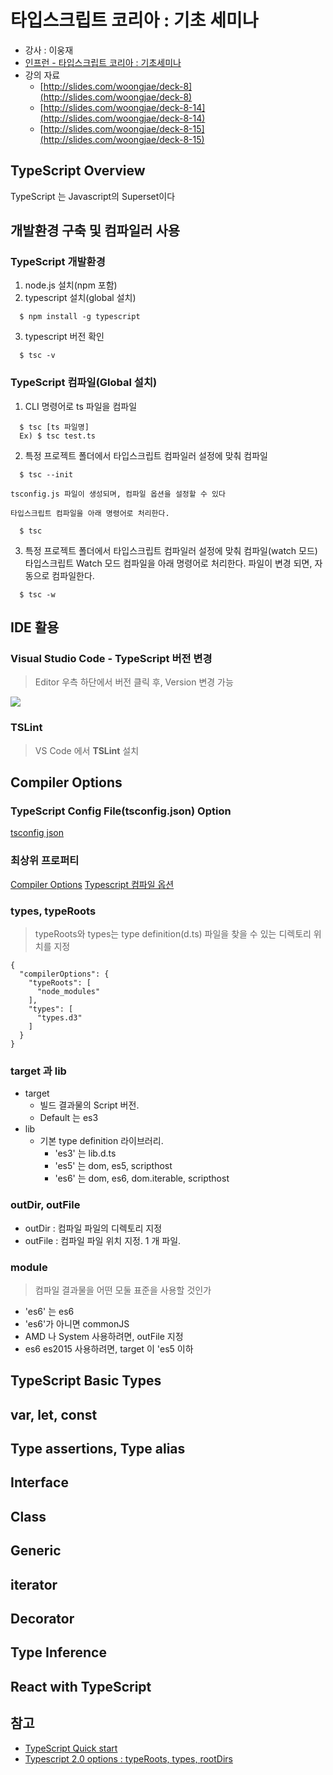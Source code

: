 # 타입스크립트 코리아 : 기초 세미나

 - 강사 : 이웅재
 - [인프런 - 타입스크립트 코리아 : 기초세미나](https://www.inflearn.com/course/%ED%83%80%EC%9E%85%EC%8A%A4%ED%81%AC%EB%A6%BD%ED%8A%B8-%EC%BD%94%EB%A6%AC%EC%95%84-1705-%EA%B8%B0%EC%B4%88-%EC%84%B8%EB%AF%B8%EB%82%98/)
 - 강의 자료
   - [http://slides.com/woongjae/deck-8](http://slides.com/woongjae/deck-8)
   - [http://slides.com/woongjae/deck-8-14](http://slides.com/woongjae/deck-8-14)
   - [http://slides.com/woongjae/deck-8-15](http://slides.com/woongjae/deck-8-15)  


## TypeScript Overview

TypeScript 는 Javascript의 Superset이다  

## 개발환경 구축 및 컴파일러 사용


### TypeScript 개발환경
  1. node.js 설치(npm 포함)
  2. typescript 설치(global 설치)
  ```
	$ npm install -g typescript
  ```
  3. typescript 버전 확인
  ```
	$ tsc -v
  ```

### TypeScript 컴파일(Global 설치) 

  1. CLI 명령어로 ts 파일을 컴파일
  ```
	$ tsc [ts 파일명]
	Ex) $ tsc test.ts
  ```
  2. 특정 프로젝트 폴더에서 타입스크립트 컴파일러 설정에 맞춰 컴파일
  ```
	$ tsc --init
  ```  
	tsconfig.js 파일이 생성되며, 컴파일 옵션을 설정할 수 있다  
   
	타입스크립트 컴파일을 아래 명령어로 처리한다.
  ```
	$ tsc
  ```  
  
  3. 특정 프로젝트 폴더에서 타입스크립트 컴파일러 설정에 맞춰 컴파일(watch 모드)
	타입스크립트 Watch 모드 컴파일을 아래 명령어로 처리한다. 파일이 변경 되면, 자동으로 컴파일한다.
  ```
	$ tsc -w
  ```  


## IDE 활용

### Visual Studio Code - TypeScript 버전 변경 

> Editor 우측 하단에서 버전 클릭 후, Version 변경 가능

![](https://user-images.githubusercontent.com/2193314/28851416-0fc1765e-76d7-11e7-9b86-6a9ae1c728dd.png)

### TSLint

> VS Code 에서 **TSLint** 설치
 

## Compiler Options

### TypeScript Config File(tsconfig.json) Option
[tsconfig json](http://json.schemastore.org/tsconfig)

### 최상위 프로퍼티
[Compiler Options](https://www.typescriptlang.org/docs/handbook/compiler-options.html)
[Typescript 컴파일 옵션](http://blog.naver.com/PostView.nhn?blogId=skout90&logNo=221036082289&parentCategoryNo=&categoryNo=72&viewDate=&isShowPopularPosts=true&from=search)

### types, typeRoots

> typeRoots와 types는 type definition(d.ts) 파일을 찾을 수 있는 디렉토리 위치를 지정

```
{
  "compilerOptions": {
    "typeRoots": [
      "node_modules"
    ],
    "types": [
      "types.d3"
    ]
  }
}
```

### target 과 lib

  - target
    - 빌드 결과물의 Script 버전. 
    - Default 는 es3
  - lib
    - 기본 type definition 라이브러리. 
      - 'es3' 는 lib.d.ts
      - 'es5' 는 dom, es5, scripthost
      - 'es6' 는 dom, es6, dom.iterable, scripthost  

### outDir, outFile

  - outDir : 컴파일 파일의 디렉토리 지정
  - outFile : 컴파일 파일 위치 지정. 1 개 파일.

### module

> 컴파일 결과물을 어떤 모둘 표준을 사용할 것인가

  - 'es6' 는 es6
  - 'es6'가 아니면 commonJS
  - AMD 나 System 사용하려면, outFile 지정
  - es6 es2015 사용하려면, target 이 'es5 이하

 
## TypeScript Basic Types

## var, let, const

## Type assertions, Type alias

## Interface

## Class

## Generic

## iterator

## Decorator

## Type Inference

## React with TypeScript 


## 참고

  - [TypeScript Quick start](https://www.typescriptlang.org/docs/tutorial.html)
  - [Typescript 2.0 options : typeRoots, types, rootDirs](https://medium.com/@iamssen/typescript-2-0-options-typeroots-types-rootdirs-d82e261dcc8c)
